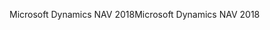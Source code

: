 <span data-ttu-id="8b36c-101">Microsoft Dynamics NAV 2018</span><span class="sxs-lookup"><span data-stu-id="8b36c-101">Microsoft Dynamics NAV 2018</span></span>